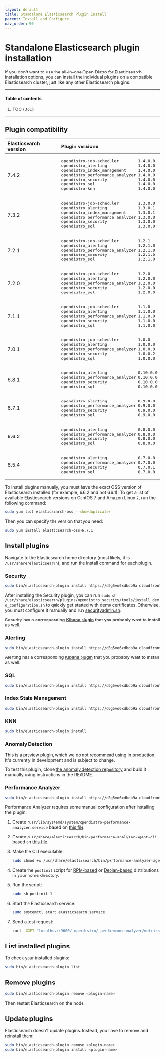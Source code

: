 ```yaml
---
layout: default
title: Standalone Elasticsearch Plugin Install
parent: Install and Configure
nav_order: 90
---
```


# Standalone Elasticsearch plugin installation

If you don't want to use the all-in-one Open Distro for Elasticsearch installation options, you can install the individual plugins on a compatible Elasticsearch cluster, just like any other Elasticsearch plugins.


---

#### Table of contents
1. TOC
{:toc}


---

## Plugin compatibility

<table>
  <thead style="text-align: left">
    <tr>
      <th>Elasticsearch version</th>
      <th>Plugin versions</th>
    </tr>
  </thead>
  <tbody>
  <tr>
    <td>7.4.2</td>
    <td>
      <pre>opendistro-job-scheduler        1.4.0.0
opendistro_alerting             1.4.0.0
opendistro_index_management     1.4.0.0
opendistro_performance_analyzer 1.4.0.0
opendistro_security             1.4.0.0
opendistro_sql                  1.4.0.0
opendistro-knn                  1.4.0.0
</pre>
    </td>
  </tr>
  <tr>
    <td>7.3.2</td>
    <td>
      <pre>opendistro-job-scheduler        1.3.0.0
opendistro_alerting             1.3.0.1
opendistro_index_management     1.3.0.1
opendistro_performance_analyzer 1.3.0.0
opendistro_security             1.3.0.0
opendistro_sql                  1.3.0.0
</pre>
    </td>
  </tr>
  <tr>
    <td>7.2.1</td>
    <td>
      <pre>opendistro-job-scheduler        1.2.1
opendistro_alerting             1.2.1.0
opendistro_performance_analyzer 1.2.1.0
opendistro_security             1.2.1.0
opendistro_sql                  1.2.1.0</pre>
    </td>
  </tr>
    <tr>
      <td>7.2.0</td>
      <td>
        <pre>opendistro-job-scheduler        1.2.0
opendistro_alerting             1.2.0.0
opendistro_performance_analyzer 1.2.0.0
opendistro_security             1.2.0.0
opendistro_sql                  1.2.0.0</pre>
      </td>
    </tr>
    <tr>
      <td>7.1.1</td>
      <td>
        <pre>opendistro-job-scheduler        1.1.0
opendistro_alerting             1.1.0.0
opendistro_performance_analyzer 1.1.0.0
opendistro_security             1.1.0.0
opendistro_sql                  1.1.0.0</pre>
      </td>
    </tr>
    <tr>
      <td>7.0.1</td>
      <td>
        <pre>opendistro-job-scheduler        1.0.0
opendistro_alerting             1.0.0.0
opendistro_performance_analyzer 1.0.0.0
opendistro_security             1.0.0.2
opendistro_sql                  1.0.0.0</pre>
      </td>
    </tr>
    <tr>
      <td>6.8.1</td>
      <td>
        <pre>opendistro_alerting             0.10.0.0
opendistro_performance_analyzer 0.10.0.0
opendistro_security             0.10.0.0
opendistro_sql                  0.10.0.0</pre>
      </td>
    </tr>
    <tr>
      <td>6.7.1</td>
      <td>
        <pre>opendistro_alerting             0.9.0.0
opendistro_performance_analyzer 0.9.0.0
opendistro_security             0.9.0.0
opendistro_sql                  0.9.0.0</pre>
      </td>
    </tr>
    <tr>
      <td>6.6.2</td>
      <td>
        <pre>opendistro_alerting             0.8.0.0
opendistro_performance_analyzer 0.8.0.0
opendistro_security             0.8.0.0
opendistro_sql                  0.8.0.0</pre>
      </td>
    </tr>
    <tr>
      <td>6.5.4</td>
      <td>
        <pre>opendistro_alerting             0.7.0.0
opendistro_performance_analyzer 0.7.0.0
opendistro_security             0.7.0.1
opendistro_sql                  0.7.0.0</pre>
      </td>
    </tr>
  </tbody>
</table>

To install plugins manually, you must have the exact OSS version of Elasticsearch installed (for example, 6.6.2 and not 6.6.1). To get a list of available Elasticsearch versions on CentOS 7 and Amazon Linux 2, run the following command:

```bash
sudo yum list elasticsearch-oss --showduplicates
```

Then you can specify the version that you need:

```bash
sudo yum install elasticsearch-oss-6.7.1
```


## Install plugins

Navigate to the Elasticsearch home directory (most likely, it is `/usr/share/elasticsearch`), and run the install command for each plugin.


### Security

```bash
sudo bin/elasticsearch-plugin install https://d3g5vo6xdbdb9a.cloudfront.net/downloads/elasticsearch-plugins/opendistro-security/opendistro_security-1.4.0.0.zip
```

After installing the Security plugin, you can run `sudo sh /usr/share/elasticsearch/plugins/opendistro_security/tools/install_demo_configuration.sh` to quickly get started with demo certificates. Otherwise, you must configure it manually and run [securityadmin.sh](../../security-configuration/security-admin/).

Security has a corresponding [Kibana plugin](../../kibana/plugins) that you probably want to install as well.


### Alerting

```bash
sudo bin/elasticsearch-plugin install https://d3g5vo6xdbdb9a.cloudfront.net/downloads/elasticsearch-plugins/opendistro-alerting/opendistro_alerting-1.4.0.0.zip
```

Alerting has a corresponding [Kibana plugin](../../kibana/plugins) that you probably want to install as well.


### SQL

```bash
sudo bin/elasticsearch-plugin install https://d3g5vo6xdbdb9a.cloudfront.net/downloads/elasticsearch-plugins/opendistro-sql/opendistro_sql-1.4.0.0.zip
```


### Index State Management

```bash
sudo bin/elasticsearch-plugin install https://d3g5vo6xdbdb9a.cloudfront.net/downloads/elasticsearch-plugins/opendistro-index-management/opendistro_index_management-1.4.0.0.zip
```


### KNN

```bash
sudo bin/elasticsearch-plugin install
```


### Anomaly Detection

This is a preview plugin, which we do not recommend using in production. It's currently in development and is subject to change.

To test this plugin, clone [the anomaly detection repository](https://github.com/opendistro-for-elasticsearch/anomaly-detection) and build it manually using instructions in the README.


### Performance Analyzer

```bash
sudo bin/elasticsearch-plugin install https://d3g5vo6xdbdb9a.cloudfront.net/downloads/elasticsearch-plugins/performance-analyzer/opendistro_performance_analyzer-1.4.0.0.zip
```

Performance Analyzer requires some manual configuration after installing the plugin:

1. Create `/usr/lib/systemd/system/opendistro-performance-analyzer.service` based on [this file](https://github.com/opendistro-for-elasticsearch/performance-analyzer/blob/master/packaging/opendistro-performance-analyzer.service).
1. Create `/usr/share/elasticsearch/bin/performance-analyzer-agent-cli` based on [this file](https://github.com/opendistro-for-elasticsearch/performance-analyzer/blob/master/packaging/performance-analyzer-agent-cli).
1. Make the CLI executable:

   ```bash
   sudo chmod +x /usr/share/elasticsearch/bin/performance-analyzer-agent-cli
   ```

1. Create the `postinit` script for [RPM-based](https://github.com/opendistro-for-elasticsearch/performance-analyzer/tree/master/packaging/rpm) or [Debian-based](https://github.com/opendistro-for-elasticsearch/performance-analyzer/tree/master/packaging/deb) distributions in your home directory.
1. Run the script:

   ```bash
   sudo sh postinit 1
   ```

1. Start the Elasticsearch service:

   ```bash
   sudo systemctl start elasticsearch.service
   ```

1. Send a test request:

   ```bash
   curl -XGET "localhost:9600/_opendistro/_performanceanalyzer/metrics?metrics=Latency,CPU_Utilization&agg=avg,max&dim=ShardID&nodes=all"
   ```


## List installed plugins

To check your installed plugins:

```bash
sudo bin/elasticsearch-plugin list
```


## Remove plugins

```bash
sudo bin/elasticsearch-plugin remove <plugin-name>
```

Then restart Elasticsearch on the node.


## Update plugins

Elasticsearch doesn't update plugins. Instead, you have to remove and reinstall them:

```bash
sudo bin/elasticsearch-plugin remove <plugin-name>
sudo bin/elasticsearch-plugin install <plugin-name>
```

